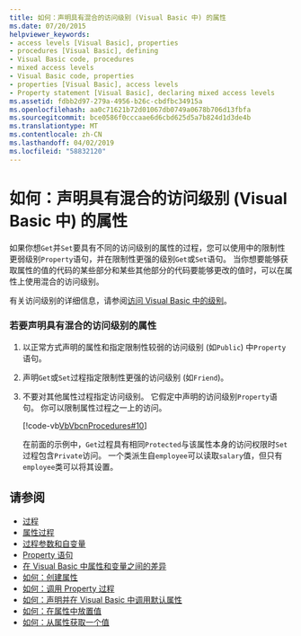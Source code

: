 ```yaml
---
title: 如何：声明具有混合的访问级别 (Visual Basic 中) 的属性
ms.date: 07/20/2015
helpviewer_keywords:
- access levels [Visual Basic], properties
- procedures [Visual Basic], defining
- Visual Basic code, procedures
- mixed access levels
- Visual Basic code, properties
- properties [Visual Basic], access levels
- Property statement [Visual Basic], declaring mixed access levels
ms.assetid: fdbb2d97-279a-4956-b26c-cbdfbc34915a
ms.openlocfilehash: aa0c71621b72d01067db0749a0678b706d13fbfa
ms.sourcegitcommit: bce0586f0cccaae6d6cbd625d5a7b824d1d3de4b
ms.translationtype: MT
ms.contentlocale: zh-CN
ms.lasthandoff: 04/02/2019
ms.locfileid: "58832120"
---
```

# <a name="how-to-declare-a-property-with-mixed-access-levels-visual-basic"></a>如何：声明具有混合的访问级别 (Visual Basic 中) 的属性
如果你想`Get`并`Set`要具有不同的访问级别的属性的过程，您可以使用中的限制性更弱级别`Property`语句，并在限制性更强的级别`Get`或`Set`语句。 当你想要能够获取属性的值的代码的某些部分和某些其他部分的代码要能够更改的值时，可以在属性上使用混合的访问级别。  
  
 有关访问级别的详细信息，请参阅[访问 Visual Basic 中的级别](../../../../visual-basic/programming-guide/language-features/declared-elements/access-levels.md)。  
  
### <a name="to-declare-a-property-with-mixed-access-levels"></a>若要声明具有混合的访问级别的属性  
  
1.  以正常方式声明的属性和指定限制性较弱的访问级别 (如`Public`) 中`Property`语句。  
  
2.  声明`Get`或`Set`过程指定限制性更强的访问级别 (如`Friend`)。  
  
3.  不要对其他属性过程指定访问级别。 它假定中声明的访问级别`Property`语句。 你可以限制属性过程之一上的访问。  
  
     [!code-vb[VbVbcnProcedures#10](~/samples/snippets/visualbasic/VS_Snippets_VBCSharp/VbVbcnProcedures/VB/Class1.vb#10)]  
  
     在前面的示例中，`Get`过程具有相同`Protected`与该属性本身的访问权限时`Set`过程包含`Private`访问。 一个类派生自`employee`可以读取`salary`值，但只有`employee`类可以将其设置。  
  
## <a name="see-also"></a>请参阅

- [过程](./index.md)
- [属性过程](./property-procedures.md)
- [过程参数和自变量](./procedure-parameters-and-arguments.md)
- [Property 语句](../../../../visual-basic/language-reference/statements/property-statement.md)
- [在 Visual Basic 中属性和变量之间的差异](./differences-between-properties-and-variables.md)
- [如何：创建属性](./how-to-create-a-property.md)
- [如何：调用 Property 过程](./how-to-call-a-property-procedure.md)
- [如何：声明并在 Visual Basic 中调用默认属性](./how-to-declare-and-call-a-default-property.md)
- [如何：在属性中放置值](./how-to-put-a-value-in-a-property.md)
- [如何：从属性获取一个值](./how-to-get-a-value-from-a-property.md)
